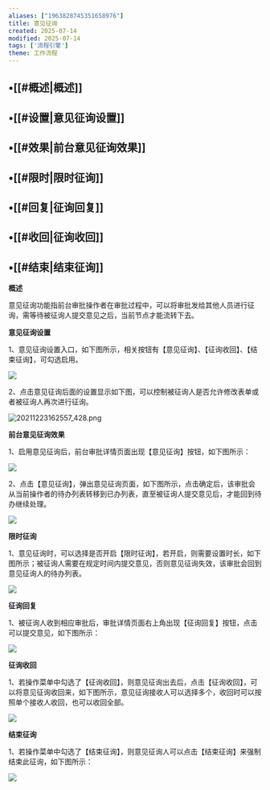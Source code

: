 ```yaml
---
aliases: ["1963828745351658976"]
title: 意见征询
created: 2025-07-14
modified: 2025-07-14
tags: ['流程引擎']
theme: 工作流程
---
```


## •[[#概述|概述]]

## •[[#设置|意见征询设置]]

## •[[#效果|前台意见征询效果]]

## •[[#限时|限时征询]]

## •[[#回复|征询回复]]

## •[[#收回|征询收回]]

## •[[#结束|结束征询]]

**概述**

意见征询功能指前台审批操作者在审批过程中，可以将审批发给其他人员进行征询，需等待被征询人提交意见之后，当前节点才能流转下去。

**意见征询设置**

1、意见征询设置入口，如下图所示，相关按钮有【意见征询】、【征询收回】、【结束征询】，可勾选启用。

![](ba430da14f306e208403f9265872cb29.jpg)

2、点击意见征询后面的设置显示如下图，可以控制被征询人是否允许修改表单或者被征询人再次进行征询。

![](c02b114e2cb40f2997fbe86124d0d8d7.jpg "20211223162557_428.png")

**前台意见征询效果**

1、启用意见征询后，前台审批详情页面出现【意见征询】按钮，如下图所示：

**![](0f25fe69736465cd83de8b14c15424ee.jpg)**

2、点击【意见征询】，弹出意见征询页面，如下图所示，点击确定后，该审批会从当前操作者的待办列表转移到已办列表，直至被征询人提交意见后，才能回到待办继续处理。

![](c79cea8866f6720a385c3da9035a63ae.jpg)

**限时征询**

1、意见征询时，可以选择是否开启【限时征询】，若开启，则需要设置时长，如下图所示；被征询人需要在规定时间内提交意见，否则意见征询失效，该审批会回到意见征询人的待办列表。

![](bcae622170ea1a8b8c637752a11c16b8.jpg)

**征询回复**

1、被征询人收到相应审批后，审批详情页面右上角出现【征询回复】按钮，点击可以提交意见，如下图所示：

![](a4c3579c520e71e1f244f772566ab063.jpg)

**征询收回**

1、若操作菜单中勾选了【征询收回】，则意见征询出去后，点击【征询收回】，可以将意见征询收回来，如下图所示，意见征询接收人可以选择多个，收回时可以按照单个接收人收回，也可以收回全部。

![](599920ac175c02c00c13a4115c3d54bf.jpg)

**结束征询**

1、若操作菜单中勾选了【结束征询】，则意见征询人可以点击【结束征询】来强制结束此征询，如下图所示：

![](3f901727f0271c5121f7a51f2476e120.jpg)